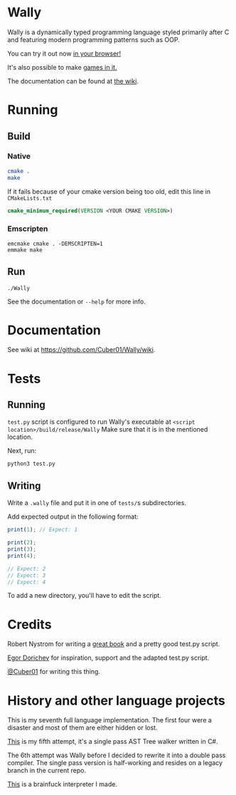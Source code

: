 # Wally

Wally is a dynamically typed programming language styled primarily after C and featuring modern programming patterns such as OOP.

You can try it out now [in your browser!](https://cuber01.github.io/wally-web/)

It's also possible to make [games in it.](https://github.com/Cuber01/fenko-wally)

The documentation can be found at [the wiki](https://github.com/Cuber01/Wally/wiki).

# Running

## Build

### Native

```bash
cmake .
make
```

If it fails because of your cmake version being too old, edit this line in `CMakeLists.txt`
```cmake
cmake_minimum_required(VERSION <YOUR CMAKE VERSION>)
```

### Emscripten

```
emcmake cmake . -DEMSCRIPTEN=1
emmake make
```

## Run

```
./Wally
```

See the documentation or `--help` for more info.

# Documentation

See wiki at https://github.com/Cuber01/Wally/wiki.

# Tests

## Running

`test.py` script is configured to run Wally's executable at `<script location>/build/release/Wally`
Make sure that it is in the mentioned location.

Next, run:
```
python3 test.py
```

## Writing

Write a `.wally` file and put it in one of `tests/`s subdirectories.

Add expected output in the following format:

```js
print(1); // Expect: 1

print(2);
print(3);
print(4);

// Expect: 2
// Expect: 3
// Expect: 4
```

To add a new directory, you'll have to edit the script.

# Credits

Robert Nystrom for writing a [great book](http://craftinginterpreters.com/) and a pretty good test.py script.

[Egor Dorichev](https://github.com/egordorichev/lit) for inspiration, support and the adapted test.py script.

[@Cuber01](https://github.com/Cuber01) for writing this thing.

# History and other language projects

This is my seventh full language implementation. The first four were a disaster and most of them are either hidden or lost. 

[This](https://github.com/Cuber01/Chonker) is my fifth attempt, it's a single pass AST Tree walker written in C#.

The 6th attempt was Wally before I decided to rewrite it into a double pass compiler. The single pass version is half-working and resides on a legacy branch in the current repo.

[This](https://github.com/Cuber01/brainfuck-interpreter-c) is a brainfuck interpreter I made.


